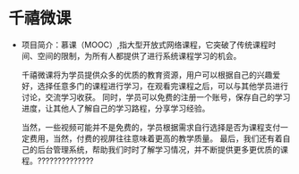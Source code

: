 # 千禧微课
*   项目简介：慕课（MOOC）,指大型开放式网络课程，它突破了传统课程时间、空间的限制，为所有人都提供了进行系统课程学习的机会。

    千禧微课将为学员提供众多的优质的教育资源，用户可以根据自己的兴趣爱好，选择任意多门的课程进行学习，在观看完课程之后，可以与其他学员进行讨论，交流学习收获。
同时，学员可以免费的注册一个账号，保存自己的学习进度，让其他人了解自己的学习路程，分享学习经验。
    
    当然，一些视频可能并不是免费的，学员根据需求自行选择是否为课程支付一定费用，当然，付费的视屏往往意味着更高的教学质量。
最后，我们还有着自己的后台管理系统，帮助我们时时了解学习情况，并不断提供更多更优质的课程。??????????????
